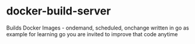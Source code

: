 docker-build-server
===================

Builds Docker Images - ondemand, scheduled, onchange written in go as example for learning go you are invited to improve that code anytime
